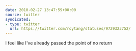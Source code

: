 ```yaml
---
date: 2010-02-27 13:47:59+00:00
source: twitter
syndicated:
- type: twitter
  url: https://twitter.com/roytang/statuses/9729323752/
---
```


I feel like I've already passed the point of no return